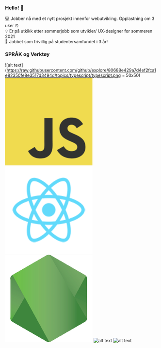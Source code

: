### Hello! 👋

 💻 Jobber nå med et nytt prosjekt innenfor webutvikling. Opplastning om 3 uker ⏰
 <br />
💡 Er på utkikk etter sommerjobb som utvikler/ UX-designer for sommeren 2021
 <br />
🌿 Jobbet som frivillig på studentersamfundet i 3 år!

### SPRÅK og Verktøy
![alt text](https://raw.githubusercontent.com/github/explore/80688e429a7d4ef2fca1e82350fe8e3517d3494d/topics/typescript/typescript.png = 50x50)
![alt text](https://raw.githubusercontent.com/github/explore/80688e429a7d4ef2fca1e82350fe8e3517d3494d/topics/javascript/javascript.png)
![alt text](https://raw.githubusercontent.com/github/explore/80688e429a7d4ef2fca1e82350fe8e3517d3494d/topics/react/react.png)
![alt text](https://raw.githubusercontent.com/github/explore/80688e429a7d4ef2fca1e82350fe8e3517d3494d/topics/nodejs/nodejs.png)
![alt text](https://camo.githubusercontent.com/db4475da0072db551a94cebe5c96289770bef7df/68747470733a2f2f6968312e726564627562626c652e6e65742f696d6167652e3431383233333733322e303939342f666c61742c3130303078313030302c3037352c662e75312e6a7067)
![alt text](https://upload.wikimedia.org/wikipedia/commons/c/c3/Python-logo-notext.svg)
